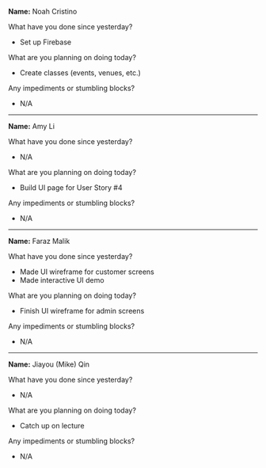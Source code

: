 __Name:__ Noah Cristino

What have you done since yesterday?
* Set up Firebase

What are you planning on doing today?
* Create classes (events, venues, etc.)

Any impediments or stumbling blocks?
* N/A

---

__Name:__ Amy Li

What have you done since yesterday?
* N/A

What are you planning on doing today?
* Build UI page for User Story #4

Any impediments or stumbling blocks?
* N/A

---

__Name:__ Faraz Malik

What have you done since yesterday?
* Made UI wireframe for customer screens
* Made interactive UI demo

What are you planning on doing today?
* Finish UI wireframe for admin screens

Any impediments or stumbling blocks?
* N/A

---

__Name:__ Jiayou (Mike) Qin

What have you done since yesterday?
* N/A

What are you planning on doing today?
* Catch up on lecture

Any impediments or stumbling blocks?
* N/A
